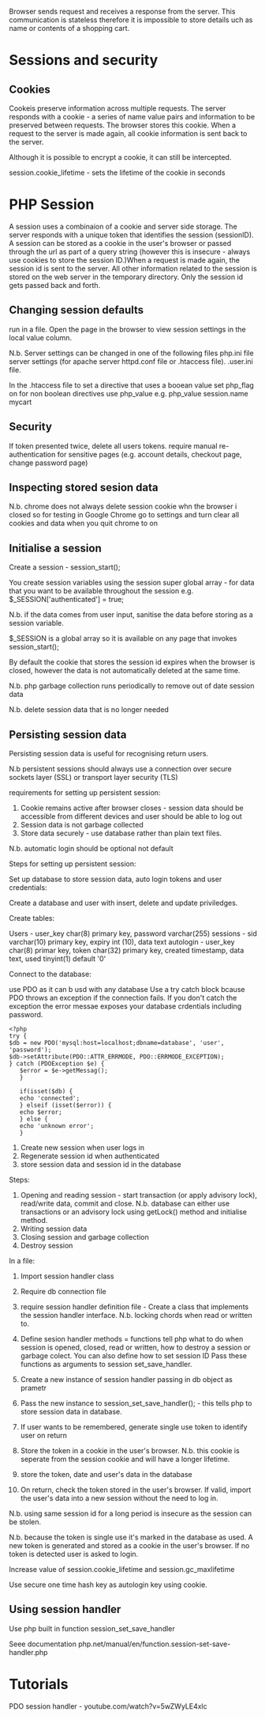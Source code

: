 Browser sends request and receives a response from the server. This communication is stateless therefore it is impossible to store details uch as name or contents of a 
shopping cart.

Sessions and security
=========================

Cookies
--------
Cookeis preserve information across multiple requests.  The server responds with a cookie - a series of name value pairs and information to be preserved between requests. 
The browser stores this cookie. When a request to the server is made again, all cookie information is sent back to the server. 

Although it is possible to encrypt a cookie, it can still be intercepted.

session.cookie_lifetime - sets the lifetime of the cookie in seconds

PHP Session
=============
A session uses a combinaion of a cookie and server side storage.  The server responds with a unique token that identifies the session (sessionID).
A session can be stored as a cookie in the user's browser or passed through the url as part of a query string (however this is insecure - always use cookies 
to store the session ID.)When a request is made again, the session id is sent to the server.  All other information related to the session is stored on the 
web server in the temporary directory.  Only the session id gets passed back and forth.

Changing session defaults
--------------------------
run <?php php info(); ?> in a file.  Open the page in the browser to view session settings in the local value column.

N.b. Server settings can be changed in one of the following files php.ini file server settings (for apache server httpd.conf file or .htaccess file). .user.ini file.

In the .htaccess file to set a directive that uses a booean value set php_flag <directive name> on
  for non boolean directives use php_value <directive name> <value to set>
  e.g. php_value session.name mycart
  
Security
---------
If token presented twice, delete all users tokens.
require manual re-authentication for sensitive pages (e.g. account details, checkout page, change password page)
  
Inspecting stored sesion data
-------------------------------
N.b. chrome does not always delete session cookie whn the browser i closed so for testing in Google Chrome go to settings and turn clear all cookies and data when you 
quit chrome to on

Initialise a session
--------------------
Create a session - session_start();

You create session variables using the session super global array - for data that you want to be available throughout the session e.g. $_SESSION['authenticated'] = true;

N.b. if the data comes from user input, sanitise the data before storing as a session variable.

$_SESSION is a global array so it is available on any page that invokes session_start();

By default the cookie that stores the session id expires when the browser is closed, however the data is not automatically deleted at the same time.

N.b. php garbage collection runs periodically to remove out of date session data

N.b. delete session data that is no longer needed

Persisting session data
-----------------------
Persisting session data is useful for recognising return users. 

N.b persistent sessions should always use a connection over secure sockets layer (SSL) or transport layer security (TLS)

requirements for setting up persistent session:
1. Cookie remains active after browser closes - session data should be accessible from different devices and user should be able to log out
2. Session data is not garbage collected
3. Store data securely - use database rather than plain text files.

N.b. automatic login should be optional not default

Steps for setting up persistent session:

Set up database to store session data, auto login tokens and user credentials:

Create a database and user with insert, delete and update priviledges.

Create tables:

Users - user_key char(8) primary key, password varchar(255)
sessions - sid varchar(10) primary key, expiry int (10), data text
autologin - user_key char(8) primar key, token char(32) primary key, created timestamp, data text, used tinyint(1) default '0'

Connect to the database:

use PDO as it can b usd with any database
Use a try catch block bcause PDO throws an exception if the connection fails. If you don't catch the exception the error messae exposes your database crdentials
including password.

```
<?php
try {
$db = new PDO('mysql:host=localhost;dbname=database', 'user', 'password');
$db->setAttribute(PDO::ATTR_ERRMODE, PDO::ERRMODE_EXCEPTION);
} catch (PDOException $e) {
   $error = $e->getMessag();
   }
   
   if(isset($db) {
   echo 'connected';
   } elseif (isset($error)) {
   echo $error;
   } else {
   echo 'unknown error';
   }
```

1. Create new session when user logs in
2. Regenerate session id when authenticated
3. store session data and session id in the database

Steps:

1. Opening and reading session - start transaction (or apply advisory lock), read/write data, commit and close. N.b. database can either use transactions
or an advisory lock using getLock() method and initialise method.
2. Writing session data
3. Closing session and garbage collection
4. Destroy session

In a file:

1. Import session handler class
2. Require db connection file
3. require session handler definition file - Create a class that implements the session handler interface. N.b. locking chords when read or written to.
4. Define sesion handler methods = functions tell php what to do when session is opened, closed, read or written, how to destroy a session or garbage colect.
You can also define how to set session ID Pass these functions as arguments to session set_save_handler.
5. Create a new instance of session handler passing in db object as prametr
6. Pass the new instance to session_set_save_handler(); - this tells php to store session data in database.

7. If user wants to be remembered, generate single use token to identify user on return
8. Store the token in a cookie in the user's browser. N.b. this cookie is seperate from the session cookie and will have a longer lifetime.
9. store the token, date and user's data in the database
10. On return, check the token stored in the user's browser. If valid, import the user's data into a new session without the need to log in.

N.b. using same session id for a long period is insecure as the session can be stolen.

N.b. because the token is single use it's marked in the database as used.  A new token is generated and stored as a cookie in the user's browser. 
If no token is detected user is asked to login.

Increase value of session.cookie_lifetime and session.gc_maxlifetime

Use secure one time hash key as autologin key using cookie.

Using session handler
---------------------
Use php built in function session_set_save_handler

Seee documentation php.net/manual/en/function.session-set-save-handler.php

Tutorials
==========

PDO session handler - youtube.com/watch?v=5wZWyLE4xlc

